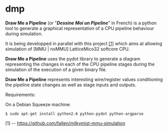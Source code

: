 dmp
===

<b>Draw Me a Pipeline</b> (or "<b><i>Dessine Moi un Pipeline</i></b>" in French) is a python tool to generate
a graphical representation of a CPU pipeline behaviour during simulation.

It is being developped in parallel with this project <a href="https://github.com/fallen/milkymist-mmu-simulation">[1]</a> which aims at allowing simulation of [MMU | noMMU]
LatticeMico32 softcore CPU.

<b>Draw Me a Pipeline</b> uses the pydot library to generate a diagram representing the changes in each of the CPU pipeline
stages during the simulation of the execution of a given binary file.

<b>Draw Me a Pipeline</b> represents interesting wire/register values conditioning the pipeline state changes
as well as stage inputs and outputs.

Requirements: 

On a Debian Squeeze machine: 

    $ sudo apt-get install python2.6 python-pydot python-argparse

[1] -- https://github.com/fallen/milkymist-mmu-simulation
